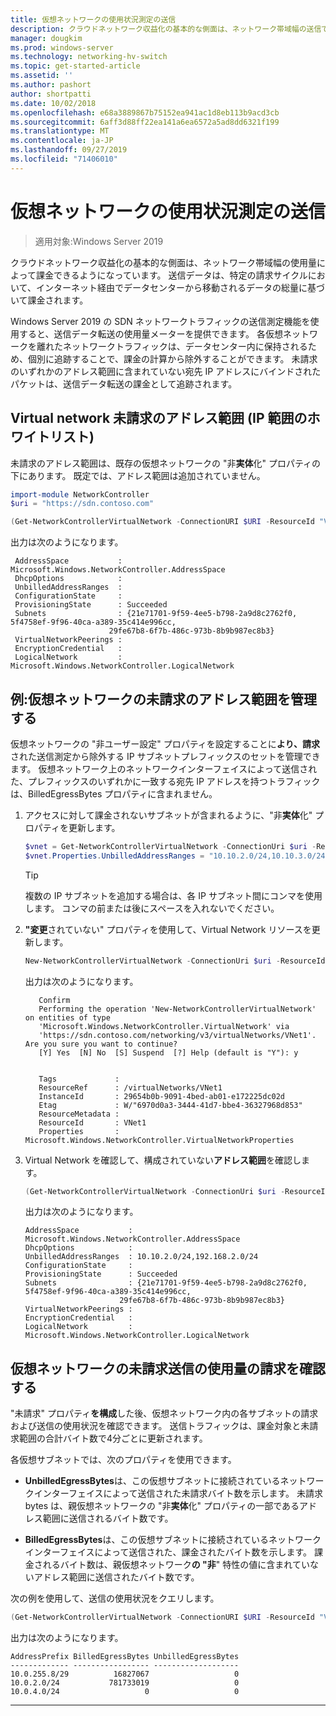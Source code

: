 ```yaml
---
title: 仮想ネットワークの使用状況測定の送信
description: クラウドネットワーク収益化の基本的な側面は、ネットワーク帯域幅の送信です。 たとえば、Microsoft Azure ビジネスモデルでの送信データ転送。 送信データは、特定の請求サイクルで、インターネット経由で Azure データセンターから移動されるデータの合計量に基づいて課金されます。
manager: dougkim
ms.prod: windows-server
ms.technology: networking-hv-switch
ms.topic: get-started-article
ms.assetid: ''
ms.author: pashort
author: shortpatti
ms.date: 10/02/2018
ms.openlocfilehash: e68a3889867b75152ea941ac1d8eb113b9acd3cb
ms.sourcegitcommit: 6aff3d88ff22ea141a6ea6572a5ad8dd6321f199
ms.translationtype: MT
ms.contentlocale: ja-JP
ms.lasthandoff: 09/27/2019
ms.locfileid: "71406010"
---
```

# <a name="egress-metering-in-a-virtual-network"></a>仮想ネットワークの使用状況測定の送信

>適用対象:Windows Server 2019


クラウドネットワーク収益化の基本的な側面は、ネットワーク帯域幅の使用量によって課金できるようになっています。 送信データは、特定の請求サイクルにおいて、インターネット経由でデータセンターから移動されるデータの総量に基づいて課金されます。

Windows Server 2019 の SDN ネットワークトラフィックの送信測定機能を使用すると、送信データ転送の使用量メーターを提供できます。 各仮想ネットワークを離れたネットワークトラフィックは、データセンター内に保持されるため、個別に追跡することで、課金の計算から除外することができます。 未請求のいずれかのアドレス範囲に含まれていない宛先 IP アドレスにバインドされたパケットは、送信データ転送の課金として追跡されます。

## <a name="virtual-network-unbilled-address-ranges-whitelist-of-ip-ranges"></a>Virtual network 未請求のアドレス範囲 (IP 範囲のホワイトリスト)

未請求のアドレス範囲は、既存の仮想ネットワークの "非**実体**化" プロパティの下にあります。 既定では、アドレス範囲は追加されていません。

   ```PowerShell
   import-module NetworkController
   $uri = "https://sdn.contoso.com"

   (Get-NetworkControllerVirtualNetwork -ConnectionURI $URI -ResourceId "VNet1").properties
   ```

出力は次のようになります。
   ```
    AddressSpace           : Microsoft.Windows.NetworkController.AddressSpace
    DhcpOptions            :
    UnbilledAddressRanges  :
    ConfigurationState     :
    ProvisioningState      : Succeeded
    Subnets                : {21e71701-9f59-4ee5-b798-2a9d8c2762f0, 5f4758ef-9f96-40ca-a389-35c414e996cc,
                         29fe67b8-6f7b-486c-973b-8b9b987ec8b3}
    VirtualNetworkPeerings :
    EncryptionCredential   :
    LogicalNetwork         : Microsoft.Windows.NetworkController.LogicalNetwork
   ```


## <a name="example-manage-the-unbilled-address-ranges-of-a-virtual-network"></a>例:仮想ネットワークの未請求のアドレス範囲を管理する

仮想ネットワークの "非ユーザー設定" プロパティを設定することに**より、請求**された送信測定から除外する IP サブネットプレフィックスのセットを管理できます。  仮想ネットワーク上のネットワークインターフェイスによって送信された、プレフィックスのいずれかに一致する宛先 IP アドレスを持つトラフィックは、BilledEgressBytes プロパティに含まれません。

1.  アクセスに対して課金されないサブネットが含まれるように、"非**実体**化" プロパティを更新します。

    ```PowerShell
    $vnet = Get-NetworkControllerVirtualNetwork -ConnectionUri $uri -ResourceID "VNet1"
    $vnet.Properties.UnbilledAddressRanges = "10.10.2.0/24,10.10.3.0/24"
    ```

    >[!TIP]
    >複数の IP サブネットを追加する場合は、各 IP サブネット間にコンマを使用します。  コンマの前または後にスペースを入れないでください。

2.  **"変更**されていない" プロパティを使用して、Virtual Network リソースを更新します。

    ```PowerShell
    New-NetworkControllerVirtualNetwork -ConnectionUri $uri -ResourceId "VNet1" -Properties $unbilled.Properties -PassInnerException
    ```

    出力は次のようになります。
      ```
         Confirm
         Performing the operation 'New-NetworkControllerVirtualNetwork' on entities of type
         'Microsoft.Windows.NetworkController.VirtualNetwork' via
         'https://sdn.contoso.com/networking/v3/virtualNetworks/VNet1'. Are you sure you want to continue?
         [Y] Yes  [N] No  [S] Suspend  [?] Help (default is "Y"): y


         Tags             :
         ResourceRef      : /virtualNetworks/VNet1
         InstanceId       : 29654b0b-9091-4bed-ab01-e172225dc02d
         Etag             : W/"6970d0a3-3444-41d7-bbe4-36327968d853"
         ResourceMetadata :
         ResourceId       : VNet1
         Properties       : Microsoft.Windows.NetworkController.VirtualNetworkProperties
      ```


3. Virtual Network を確認して、構成されていない**アドレス範囲**を確認します。

   ```PowerShell
   (Get-NetworkControllerVirtualNetwork -ConnectionUri $uri -ResourceID "VNet1").properties
   ```

   出力は次のようになります。
   ```
   AddressSpace           : Microsoft.Windows.NetworkController.AddressSpace
   DhcpOptions            :
   UnbilledAddressRanges  : 10.10.2.0/24,192.168.2.0/24
   ConfigurationState     :
   ProvisioningState      : Succeeded
   Subnets                : {21e71701-9f59-4ee5-b798-2a9d8c2762f0, 5f4758ef-9f96-40ca-a389-35c414e996cc,
                        29fe67b8-6f7b-486c-973b-8b9b987ec8b3}
   VirtualNetworkPeerings :
   EncryptionCredential   :
   LogicalNetwork         : Microsoft.Windows.NetworkController.LogicalNetwork
   ```

## <a name="check-the-billed-the-unbilled-egress-usage-of-a-virtual-network"></a>仮想ネットワークの未請求送信の使用量の請求を確認する

"未請求" プロパティ**を構成**した後、仮想ネットワーク内の各サブネットの請求および送信の使用状況を確認できます。 送信トラフィックは、課金対象と未請求範囲の合計バイト数で4分ごとに更新されます。

各仮想サブネットでは、次のプロパティを使用できます。

-   **UnbilledEgressBytes**は、この仮想サブネットに接続されているネットワークインターフェイスによって送信された未請求バイト数を示します。 未請求 bytes は、親仮想ネットワークの "非**実体**化" プロパティの一部であるアドレス範囲に送信されるバイト数です。

-   **BilledEgressBytes**は、この仮想サブネットに接続されているネットワークインターフェイスによって送信された、課金されたバイト数を示します。 課金されるバイト数は、親仮想ネットワーク**の "非**" 特性の値に含まれていないアドレス範囲に送信されたバイト数です。

次の例を使用して、送信の使用状況をクエリします。

```PowerShell
(Get-NetworkControllerVirtualNetwork -ConnectionURI $URI -ResourceId "VNet1").properties.subnets.properties | ft AddressPrefix,BilledEgressBytes,UnbilledEgressBytes
```

出力は次のようになります。
```
AddressPrefix BilledEgressBytes UnbilledEgressBytes
------------- ----------------- -------------------
10.0.255.8/29          16827067                   0
10.0.2.0/24           781733019                   0
10.0.4.0/24                   0                   0
```


---
